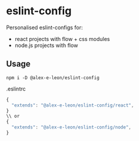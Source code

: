 # eslint-config

Personalised eslint-configs for:

- react projects with flow + css modules
- node.js projects with flow


## Usage

`npm i -D @alex-e-leon/eslint-config`

.eslintrc
```js
{
  "extends": "@alex-e-leon/eslint-config/react",
}
\\ or
{
  "extends": "@alex-e-leon/eslint-config/node",
}
```
